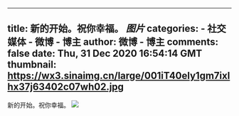 
---
title: 新的开始。祝你幸福。 _图片_
categories: 
    - 社交媒体
    - 微博 - 博主
author: 微博 - 博主
comments: false
date: Thu, 31 Dec 2020 16:54:14 GMT
thumbnail: https://wx3.sinaimg.cn/large/001iT40ely1gm7ixlhx37j63402c07wh02.jpg
---

<div>   
新的开始。祝你幸福。 <img style src="https://wx3.sinaimg.cn/large/001iT40ely1gm7ixlhx37j63402c07wh02.jpg" referrerpolicy="no-referrer"><br><br>  
</div>
            